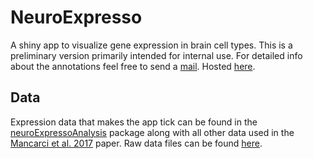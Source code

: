 # NeuroExpresso
A shiny app to visualize gene expression in brain cell types. This is a preliminary version primarily intended for internal use. For detailed info about the annotations feel free to send a [mail](mailto:ogan.mancarci+cte@gmail.com). Hosted [here](https://oganm.github.io/neuroexpresso).

## Data
Expression data that makes the app tick can be found in the [neuroExpressoAnalysis](https://github.com/oganm/neuroExpressoAnalysis) package along with all other data used in the [Mancarci et al. 2017](http://www.eneuro.org/content/4/6/ENEURO.0212-17.2017) paper. Raw data files can be found [here](https://github.com/oganm/neuroExpressoAnalysis/tree/master/data-raw/Mouse_Cell_Type_Data).